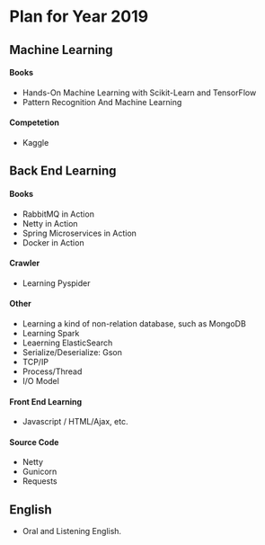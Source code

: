 # Plan for Year 2019

## Machine Learning

#### Books

* Hands-On Machine Learning with Scikit-Learn and TensorFlow
* Pattern Recognition And Machine Learning

#### Competetion

* Kaggle

## Back End Learning

#### Books

* RabbitMQ in Action
* Netty in Action
* Spring Microservices in Action
* Docker in Action

#### Crawler

* Learning Pyspider

#### Other

* Learning a kind of non-relation database, such as MongoDB
* Learning Spark
* Leaerning ElasticSearch
* Serialize/Deserialize: Gson
* TCP/IP
* Process/Thread
* I/O Model

#### Front End Learning

* Javascript / HTML/Ajax, etc.

#### Source Code 

* Netty
* Gunicorn
* Requests

## English

* Oral and Listening English.














